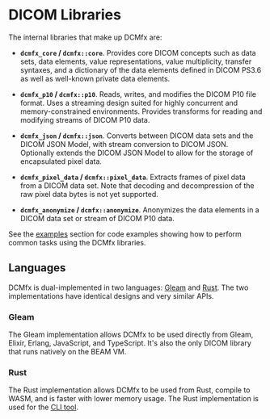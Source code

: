 # DICOM Libraries

The internal libraries that make up DCMfx are:

- **`dcmfx_core` / `dcmfx::core`**. Provides core DICOM concepts such as data
  sets, data elements, value representations, value multiplicity, transfer
  syntaxes, and a dictionary of the data elements defined in DICOM PS3.6 as well
  as well-known private data elements.

- **`dcmfx_p10` / `dcmfx::p10`**. Reads, writes, and modifies the DICOM P10 file
  format. Uses a streaming design suited for highly concurrent and
  memory-constrained environments. Provides transforms for reading and modifying
  streams of DICOM P10 data.

- **`dcmfx_json` / `dcmfx::json`**. Converts between DICOM data sets and the
  DICOM JSON Model, with stream conversion to DICOM JSON. Optionally extends the
  DICOM JSON Model to allow for the storage of encapsulated pixel data.

- **`dcmfx_pixel_data` / `dcmfx::pixel_data`**. Extracts frames of pixel data
  from a DICOM data set. Note that decoding and decompression of the raw pixel
  data bytes is not yet supported.

- **`dcmfx_anonymize` / `dcmfx::anonymize`**. Anonymizes the data elements in a
  DICOM data set or stream of DICOM P10 data.

See the [examples](./examples/) section for code examples showing how to perform
common tasks using the DCMfx libraries.

## Languages

DCMfx is dual-implemented in two languages: [Gleam](https://gleam.run) and
[Rust](https://rust-lang.org). The two implementations have identical designs
and very similar APIs.

### Gleam

The Gleam implementation allows DCMfx to be used directly from Gleam, Elixir,
Erlang, JavaScript, and TypeScript. It's also the only DICOM library that runs
natively on the BEAM VM.

### Rust

The Rust implementation allows DCMfx to be used from Rust, compile to WASM, and
is faster with lower memory usage. The Rust implementation is used for the
[CLI tool](../tools/cli).

